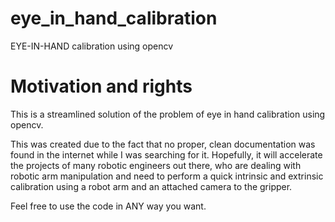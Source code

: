 # eye_in_hand_calibration
EYE-IN-HAND calibration using opencv

# Motivation and rights
This is a streamlined solution of the problem of eye in hand calibration using opencv.

This was created due to the fact that no proper, clean documentation was found in the internet while I was searching for it.
Hopefully, it will accelerate the projects of many robotic engineers out there, who are dealing with robotic arm manipulation and need to perform a quick intrinsic and extrinsic calibration using a robot arm and an attached camera to the gripper.

Feel free to use the code in ANY way you want.
